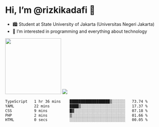 # Hi, I’m @rizkikadafi 👋
- 🏙 Student at State University of Jakarta (Universitas Negeri Jakarta)
- 👀 I’m interested in programming and everything about technology
<img height="180em" src="https://github-readme-stats.vercel.app/api?username=rizkikadafi&show_icons=true&hide_border=true&&count_private=true&include_all_commits=true" />
<img src="https://github-readme-stats.vercel.app/api/top-langs/?username=rizkikadafi&show_icons=true&hide_border=true&&count_private=true&include_all_commits=true" />

<!--START_SECTION:waka-->

```txt
TypeScript   1 hr 36 mins    ██████████████████▒░░░░░░   73.74 %
YAML         22 mins         ████▒░░░░░░░░░░░░░░░░░░░░   17.37 %
CSS          9 mins          █▓░░░░░░░░░░░░░░░░░░░░░░░   07.18 %
PHP          2 mins          ▒░░░░░░░░░░░░░░░░░░░░░░░░   01.66 %
HTML         0 secs          ░░░░░░░░░░░░░░░░░░░░░░░░░   00.05 %
```

<!--END_SECTION:waka-->

<!---
rizkikadafi/rizkikadafi is a ✨ special ✨ repository because its `README.md` (this file) appears on your GitHub profile.
You can click the Preview link to take a look at your changes.
--->
